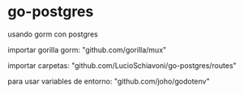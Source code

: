 # go-postgres
usando gorm con postgres

importar gorilla gorm:
"github.com/gorilla/mux"


importar carpetas: 
"github.com/LucioSchiavoni/go-postgres/routes"

para usar variables de entorno:
"github.com/joho/godotenv"